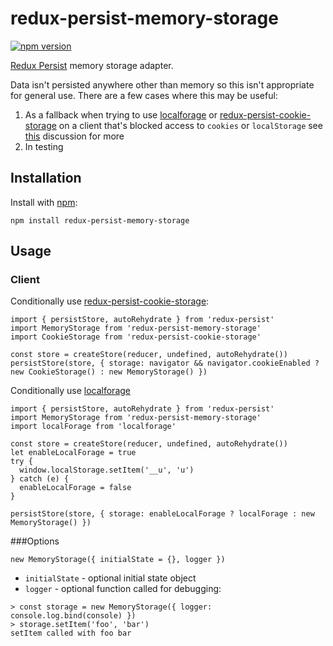 # redux-persist-memory-storage
[![npm version](http://img.shields.io/npm/v/redux-persist-memory-storage.svg?style=flat-square)](http://browsenpm.org/package/redux-persist-memory-storage)

[Redux Persist](https://github.com/rt2zz/redux-persist) memory storage adapter.

Data isn't persisted anywhere other than memory so this isn't appropriate for general use. There are a few cases where this may be useful:

1. As a fallback when trying to use [localforage](https://github.com/localForage/localForage) or [redux-persist-cookie-storage](https://github.com/abersager/redux-persist-cookie-storage]) on a client that's blocked access to `cookies` or `localStorage` see [this](https://github.com/rt2zz/redux-persist/issues/264) discussion for more
2. In testing


## Installation
Install with [npm](https://www.npmjs.com/):
```
npm install redux-persist-memory-storage
```

## Usage
### Client
Conditionally use [redux-persist-cookie-storage](https://github.com/abersager/redux-persist-cookie-storage]):
```
import { persistStore, autoRehydrate } from 'redux-persist'
import MemoryStorage from 'redux-persist-memory-storage'
import CookieStorage from 'redux-persist-cookie-storage'

const store = createStore(reducer, undefined, autoRehydrate())
persistStore(store, { storage: navigator && navigator.cookieEnabled ? new CookieStorage() : new MemoryStorage() })

```
Conditionally use [localforage](https://github.com/localForage/localForage)
```
import { persistStore, autoRehydrate } from 'redux-persist'
import MemoryStorage from 'redux-persist-memory-storage'
import localForage from 'localforage'

const store = createStore(reducer, undefined, autoRehydrate())
let enableLocalForage = true
try {
  window.localStorage.setItem('__u', 'u')
} catch (e) {
  enableLocalForage = false
}

persistStore(store, { storage: enableLocalForage ? localForage : new MemoryStorage() })

```
###Options
```
new MemoryStorage({ initialState = {}, logger })
```
 * `initialState` - optional initial state object
 * `logger` - optional function called for debugging:
```
> const storage = new MemoryStorage({ logger: console.log.bind(console) })
> storage.setItem('foo', 'bar')
setItem called with foo bar

```
